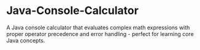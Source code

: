 # Java-Console-Calculator
A Java console calculator that evaluates complex math expressions with proper operator precedence and error handling - perfect for learning core Java concepts.
